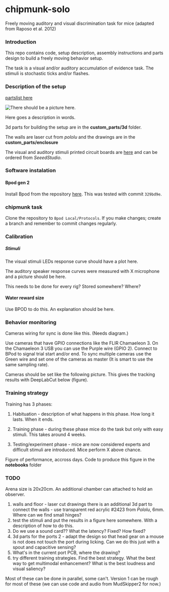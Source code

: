 # chipmunk-solo

Freely moving auditory and visual discrimination task for mice (adapted from Raposo et al. 2012)


### Introduction

This repo contains code, setup description, assembly instructions and parts design to build a freely moving behavior setup.

The task is a visual and/or auditory accumulation of evidence task. The stimuli is stochastic ticks and/or flashes.


### Description of the setup

[partslist here](partslist.xlsx)
	
![There should be a picture here.](images/setupdescription.png)
	
Here goes a description in words.
	
3d parts for building the setup are in the **custom_parts/3d** folder.
	
The walls are laser cut from *pololu* and the drawings are in the **custom_parts/enclosure**
	
The visual and auditory stimuli printed circuit boards are [here](https://github.com/churchlandlab/SpatialSparrow/tree/dev-couto/pcb/led_panel_split) and can be ordered from *SeeedStudio*.
	
### Software instalation

#### Bpod gen 2

Install Bpod from the repository [here](https://github.com/sanworks/Bpod_Gen2). This was tested with commit `329bd9e`.


### chipmunk task
Clone the repository to `Bpod Local/Protocols`. If you make changes; create a branch and remember to commit changes regularly.



### Calibration 

##### Stimuli

The visual stimuli LEDs response curve should have a plot here.

The auditory speaker response curves were measured with X microphone and a picture should be here.

This needs to be done for every rig? Stored somewhere? Where?

#### Water reward size

Use BPOD to do this. An explanation should be here.

### Behavior monitoring

Cameras wiring for sync is done like this. (Needs diagram.)

Use cameras that have GPIO connections like the FLIR Chamaeleon 3. 
On the Chamaeleon 3 USB you can use the Purple wire (GPIO 2). Connect to BPod to signal trial start and/or end.  To sync multiple cameras use the Green wire and set one of the cameras as master (It is smart to use the same sampling rate). 


Cameras should be set like the following picture. This gives the tracking results with DeepLabCut below (figure).

### Training strategy

Training has 3 phases:

1. Habituation - description of what happens in this phase. How long it lasts. When it ends.

2. Training phase - during these phase mice do the task but only with easy stimuli. This takes around 4 weeks.

3. Testing/experiment phase - mice are now considered experts and difficult stimuli are introduced. Mice perform X above chance.
	
Figure of performance, accross days. Code to produce this figure in the **notebooks** folder
	

### TODO

Arena size is 20x20cm. An additional chamber can attached to hold an observer.
 
1. walls and floor - laser cut drawings there is an additional 3d part to connect the walls - use transparent red acrylic #2423 from *Pololu*, 6mm. Where can we find small hinges?
2. test the stimuli and put the results in a figure here somewhere. With a description of how to do this.
3. Do we use a sound card?? What the latency? Fixed? How fixed?
4. 3d parts for the ports 2 - adapt the design so that head gear on a mouse is not does not touch the port during licking. Can we do this just with a spout and capacitive sensing?
5. What's in the current port PCB, where the drawing?
6. try different training strategies. Find the best strategy. What the best way to get multimodal enhancement? What is the best loudness and visual saliency? 

Most of these can be done in parallel, some can't. Version 1 can be rough for most of these (we can use code and audio from MudSkipper2 for now.) 


